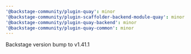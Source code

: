 ```yaml
---
'@backstage-community/plugin-quay': minor
'@backstage-community/plugin-scaffolder-backend-module-quay': minor
'@backstage-community/plugin-quay-backend': minor
'@backstage-community/plugin-quay-common': minor
---
```


Backstage version bump to v1.41.1
